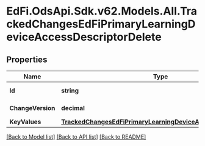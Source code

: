 # EdFi.OdsApi.Sdk.v62.Models.All.TrackedChangesEdFiPrimaryLearningDeviceAccessDescriptorDelete

## Properties

Name | Type | Description | Notes
------------ | ------------- | ------------- | -------------
**Id** | **string** | Resource identifier | [optional] 
**ChangeVersion** | **decimal** | Change version | [optional] 
**KeyValues** | [**TrackedChangesEdFiPrimaryLearningDeviceAccessDescriptorKey**](TrackedChangesEdFiPrimaryLearningDeviceAccessDescriptorKey.md) |  | [optional] 

[[Back to Model list]](../README.md#documentation-for-models) [[Back to API list]](../README.md#documentation-for-api-endpoints) [[Back to README]](../README.md)

